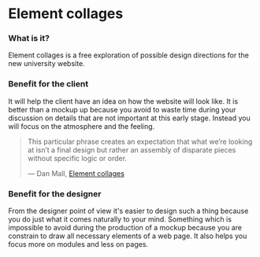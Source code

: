 # Element collages

### What is it?
Element collages is a free exploration of possible design directions for the new university website.

### Benefit for the client
It will help the client have an idea on how the website will look like. It is better than a mockup up because you avoid to waste time during your discussion on details that are not important at this early stage. Instead you will focus on the atmosphere and the feeling.

> This particular phrase creates an expectation that what we’re looking at isn’t a final design but rather an assembly of disparate pieces without specific logic or order. 
> 
> — Dan Mall, [Element collages](http://danielmall.com/articles/rif-element-collages/)

### Benefit for the designer
From the designer point of view it's easier to design such a thing because you do just what it comes naturally to your mind. Something which is impossible to avoid during the production of a mockup because you are constrain to draw all necessary elements of a web page. It also helps you focus more on modules and less on pages.
